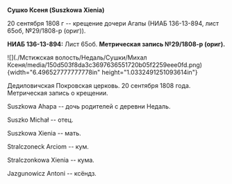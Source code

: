 **Сушко Ксеня (Suszkowa Xienia)**

20 сентября 1808 г -- крещение дочери Агапы (НИАБ 136-13-894, лист 65об,
№29/1808-р (ориг)).

**НИАБ 136-13-894:** Лист 65об. **Метрическая запись №29/1808-р
(ориг).**

![](./Мстижская волость/Недаль/Сушки/Михал Ксеня/media/150d503f8da3c3697636551720b05f2259eee0fd.png){width="6.496527777777778in"
height="1.0332491251093614in"}

Дедиловичская Покровская церковь. 20 сентября 1808 года. Метрическая
запись о крещении.

Suszkowa Ahapa -- дочь родителей с деревни Недаль.

Suszko Michał -- отец.

Suszkowa Xienia -- мать.

Stralczoneck Arciom -- кум.

Stralczonkowa Xienia -- кума.

Jazgunowicz Antoni -- ксёндз.
